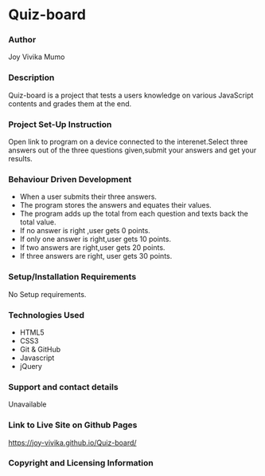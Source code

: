 # Quiz-board
### Author
Joy Vivika Mumo
### Description
Quiz-board is a project that tests a users knowledge on various JavaScript contents and grades them at the end.
### Project Set-Up Instruction
Open link to program on a device connected to the interenet.Select three answers out of the three questions given,submit your answers and get your results.

### Behaviour Driven Development
* When a user submits their three answers.
* The program stores the answers and equates their values.
* The program adds up the total from each question and texts back the total value.
* If no answer is right ,user gets 0 points.
* If only one answer is right,user gets 10 points.
* If two answers are right,user gets 20 points.
* If three answers are right, user gets 30 points.


### Setup/Installation Requirements
No Setup requirements.

### Technologies Used
* HTML5
* CSS3
* Git & GitHub
* Javascript
* jQuery

### Support and contact details
Unavailable


### Link to Live Site on Github Pages
https://joy-vivika.github.io/Quiz-board/

### Copyright and Licensing Information
